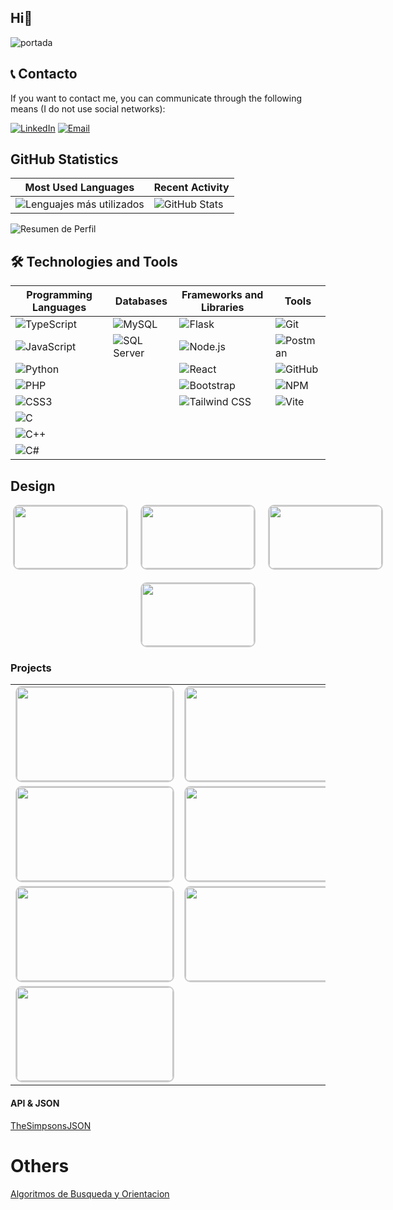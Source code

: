 ## Hi👋



![portada](https://github.com/user-attachments/assets/05791f27-165f-498b-bfde-3a1170d11d5a)

## 📞 Contacto

If you want to contact me, you can communicate through the following means (I do not use social networks):

[![LinkedIn](https://img.shields.io/badge/LinkedIn-0A66C2?style=for-the-badge&logo=linkedin&logoColor=white)](https://www.linkedin.com/in/magdalena-segretin-534404262/)
[![Email](https://img.shields.io/badge/Email-D14836?style=for-the-badge&logo=gmail&logoColor=white)](mailto:doniamagdalena@gmail.com)




## GitHub Statistics

|  Most Used Languages     | Recent Activity    |
|--------------------------|--------------------|
| ![Lenguajes más utilizados](https://github-readme-stats.vercel.app/api/top-langs/?username=Mcdalen4a&layout=pie) | ![GitHub Stats](https://github-readme-stats.vercel.app/api?username=Mcdalen4a&show_icons=true&count_private=true&theme=radical) |

![Resumen de Perfil](https://github-profile-summary-cards.vercel.app/api/cards/profile-details?username=Mcdalen4a&theme=github)



## 🛠️ Technologies and Tools

| Programming Languages     | Databases      | Frameworks and Libraries | Tools       |
| ------------------------- | -------------- | ------------------------ | ----------- |
| ![TypeScript](https://img.shields.io/badge/TypeScript-3178C6?style=for-the-badge&logo=typescript&logoColor=white) | ![MySQL](https://img.shields.io/badge/MySQL-4479A1?style=for-the-badge&logo=mysql&logoColor=white) | ![Flask](https://img.shields.io/badge/Flask-000000?style=for-the-badge&logo=flask&logoColor=white) | ![Git](https://img.shields.io/badge/Git-F05032?style=for-the-badge&logo=git&logoColor=white) |
| ![JavaScript](https://img.shields.io/badge/JavaScript-F7DF1E?style=for-the-badge&logo=javascript&logoColor=black) | ![SQL Server](https://img.shields.io/badge/SQL%20Server-CC2927?style=for-the-badge&logo=microsoft-sql-server&logoColor=white) | ![Node.js](https://img.shields.io/badge/Node.js-339933?style=for-the-badge&logo=node.js&logoColor=white) | ![Postman](https://img.shields.io/badge/Postman-FF6C37?style=for-the-badge&logo=postman&logoColor=white) |
| ![Python](https://img.shields.io/badge/Python-3776AB?style=for-the-badge&logo=python&logoColor=white) | | ![React](https://img.shields.io/badge/React-61DAFB?style=for-the-badge&logo=react&logoColor=black) | ![GitHub](https://img.shields.io/badge/GitHub-181717?style=for-the-badge&logo=github&logoColor=white) |
| ![PHP](https://img.shields.io/badge/PHP-777BB4?style=for-the-badge&logo=php&logoColor=white) | | ![Bootstrap](https://img.shields.io/badge/Bootstrap-563D7C?style=for-the-badge&logo=bootstrap&logoColor=white) | ![NPM](https://img.shields.io/badge/NPM-CB3837?style=for-the-badge&logo=npm&logoColor=white) |
| ![CSS3](https://img.shields.io/badge/CSS3-1572B6?style=for-the-badge&logo=css3&logoColor=white) | | ![Tailwind CSS](https://img.shields.io/badge/Tailwind%20CSS-38B2AC?style=for-the-badge&logo=tailwind-css&logoColor=white) | ![Vite](https://img.shields.io/badge/Vite-646CFF?style=for-the-badge&logo=vite&logoColor=white) |
| ![C](https://img.shields.io/badge/C-A8B9CC?style=for-the-badge&logo=c&logoColor=white) | | | |
| ![C++](https://img.shields.io/badge/C++-00599C?style=for-the-badge&logo=cplusplus&logoColor=white) | | | |
| ![C#](https://img.shields.io/badge/C%23-239120?style=for-the-badge&logo=csharp&logoColor=white) | | | |




<h2>Design</h2>

<div style="display: flex; flex-wrap: wrap; gap: 20px; justify-content: center; width: 600px; margin: 0 auto;">
    <a href="https://github.com/Mcdalen4a/Mcdonald-web-design.git" target="_blank">
        <img src="https://github.com/user-attachments/assets/ad4131b9-3184-474c-b9c8-fe3354cf1811" style="width: 180px; height: 100px; object-fit: cover; border: 2px solid #ccc; border-radius: 10px;" />
    </a>
    <a href="https://github.com/LuchockDos/AbuelaMatilde.git" target="_blank">
        <img src="https://github.com/user-attachments/assets/011f1ef9-32a1-40a4-9f61-c1b9b8f69318" style="width: 180px; height: 100px; object-fit: cover; border: 2px solid #ccc; border-radius: 10px;" />
    </a>
    <a href="https://github.com/Mcdalen4a/CocaCola-design-web.git" target="_blank">
        <img src="https://github.com/user-attachments/assets/576db0fd-852a-426a-aabd-0bffc2c70bf5" style="width: 180px; height: 100px; object-fit: cover; border: 2px solid #ccc; border-radius: 10px;" />
    </a>
    <a href="https://github.com/Mcdalen4a/Starbucks-design-web" target="_blank">
        <img src="https://github.com/user-attachments/assets/12fae322-f089-4dae-a3fd-e9dad4cf4dd1" style="width: 180px; height: 100px; object-fit: cover; border: 2px solid #ccc; border-radius: 10px;" />
    </a>
</div>

<h3>Projects</h3>

<table style="width: 100%; text-align: center; border-spacing: 20px;"> <tr> <td> <a href="https://github.com/Mcdalen4a/GestorTareasPython.git" target="_blank"> <img src="https://github.com/user-attachments/assets/32eeec1e-46c2-4d23-aacb-d8f381f51f44" style="width: 250px; height: 150px; object-fit: cover; border: 2px solid #ccc; border-radius: 10px;" /> </a> </td> <td> <a href="https://github.com/Mcdalen4a/CRUDCOMUN.git" target="_blank"> <img src="https://github.com/user-attachments/assets/e21741c6-60f1-4f40-8ffa-8c4afa8650fc" style="width: 250px; height: 150px; object-fit: cover; border: 2px solid #ccc; border-radius: 10px;" /> </a> </td> <td> <a href="https://github.com/Mcdalen4a/CRUDModalReact" target="_blank"> <img src="https://github.com/user-attachments/assets/71eb46e4-621a-4116-9e8c-46070b8bd0be" style="width: 250px; height: 150px; object-fit: cover; border: 2px solid #ccc; border-radius: 10px;" /> </a> </td> </tr> <tr> <td> <a href="https://github.com/Mcdalen4a/CalendarioWithTSReact.git" target="_blank"> <img src="https://github.com/user-attachments/assets/1aafb989-1409-4a1e-84a9-5d86a6c3fc0d" style="width: 250px; height: 150px; object-fit: cover; border: 2px solid #ccc; border-radius: 10px;" /> </a> </td> <td> <a href="https://github.com/Mcdalen4a/CarritoDeCompras.git" target="_blank"> <img src="https://github.com/user-attachments/assets/5510033f-bc46-4e1f-b4f9-2927a5396364" style="width: 250px; height: 150px; object-fit: cover; border: 2px solid #ccc; border-radius: 10px;" /> </a> </td> <td> <a href="https://github.com/Mcdalen4a/FormularioParaWhatsapp" target="_blank"> <img src="https://github.com/user-attachments/assets/4fa20b99-1bf3-4931-b54b-c5c0967e6d1b" style="width: 250px; height: 150px; object-fit: cover; border: 2px solid #ccc; border-radius: 10px;" /> </a> </td> </tr> <tr> <td> <a href="https://github.com/Mcdalen4a/CRUDHTMLPYTHON" target="_blank"> <img src="https://github.com/user-attachments/assets/afe29afb-a1a1-47e5-ba2f-0804f8b88283" style="width: 250px; height: 150px; object-fit: cover; border: 2px solid #ccc; border-radius: 10px;" /> </a> </td> <td> <a href="https://github.com/Mcdalen4a/e-commerce.git" target="_blank"> <img src="https://github.com/user-attachments/assets/69cfbb9d-ab68-4652-8347-f8077d130104" style="width: 250px; height: 150px; object-fit: cover; border: 2px solid #ccc; border-radius: 10px;" /> </a> </td> <td> <a href="https://github.com/Mcdalen4a/IntentoDeCine.git" target="_blank"> <img src="https://github.com/user-attachments/assets/72a65715-a9e2-49c3-a1f2-e7c30661832e" style="width: 250px; height: 150px; object-fit: cover; border: 2px solid #ccc; border-radius: 10px;" /> </a> </td> </tr> <tr> <td> <a href="https://github.com/Mcdalen4a/CRUDPHPMODAL.git" target="_blank"> <img src="https://github.com/user-attachments/assets/1660b223-3720-4a7c-8146-c1cdeb591275" style="width: 250px; height: 150px; object-fit: cover; border: 2px solid #ccc; border-radius: 10px;" /> </a> </td> </tr> </table>


<h4>API & JSON</h4>

<a href="https://abcdefg1.netlify.app/" target="_blank">TheSimpsonsJSON</a>

# Others

<a href="https://github.com/Mcdalen4a/AlgoritmoBurbuja.git" target="_blank">Algoritmos de Busqueda y Orientacion</a>

